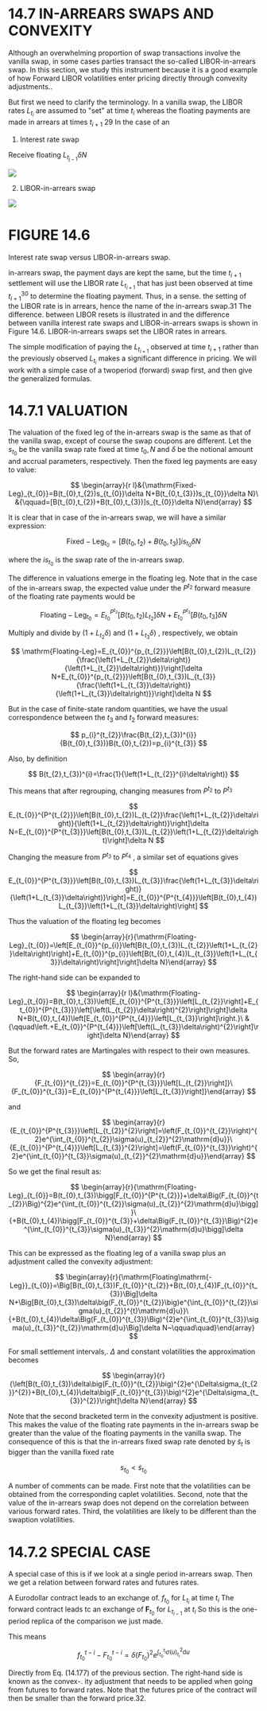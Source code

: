 # 14.7 IN-ARREARS SWAPS AND CONVEXITY  

Although an overwhelming proportion of swap transactions involve the vanilla swap, in some cases parties transact the so-called LIBOR-in-arrears swap. In this section, we study this instrument because it is a good example of how Forward LIBOR volatilities enter pricing directly through convexity adjustments..  

But first we need to clarify the terminology. In a vanilla swap, the LIBOR rates $L_{t_{i}}$ are assumed to "set" at time $t_{i}$ whereas the floating payments are made in arrears at times $t_{i+1}$ 29 In the case of an  

1. Interest rate swap  

Receive floating $L_{t_{j-1}}\delta N$  

![](47f21fa2ba5a7ce6909e7220892ba325ee2886d8134478484f2a3eb24d33bb9a.jpg)  

2. LIBOR-in-arrears swap  

![](fcf00aac26894f00f5a19ec0d422bd3183acd662fbd57e458f10ed54ba01a936.jpg)  

# FIGURE 14.6  

Interest rate swap versus LIBOR-in-arrears swap.  

in-arrears swap, the payment days are kept the same, but the time $t_{i+1}$ settlement will use the LIBOR rate $L_{t_{i+1}}$ that has just been observed at time ${t_{i+1}}^{30}$ to determine the floating payment. Thus, in a sense. the setting of the LIBOR rate is in arrears, hence the name of the in-arrears swap.31 The difference. between LIBOR resets is illustrated in and the difference between vanilla interest rate swaps and LIBOR-in-arrears swaps is shown in Figure 14.6. LIBOR-in-arrears swaps set the LIBOR rates in arrears.  

The simple modification of paying the $L_{t_{i+1}}$ observed at time $t_{i+1}$ rather than the previously observed $L_{t_{i}}$ makes a significant difference in pricing. We will work with a simple case of a twoperiod (forward) swap first, and then give the generalized formulas.  

# 14.7.1 VALUATION  

The valuation of the fixed leg of the in-arrears swap is the same as that of the vanilla swap, except of course the swap coupons are different. Let the $s_{t_{0}}$ be the vanilla swap rate fixed at time $t_{0},N$ and $\delta$ be the notional amount and accrual parameters, respectively. Then the fixed leg payments are easy to value:  

$$
\begin{array}{r l}&{\mathrm{Fixed-Leg}_{t_{0}}=B(t_{0},t_{2})s_{t_{0}}\delta N+B(t_{0,t_{3}})s_{t_{0}}\delta N}\ &{\qquad=[B(t_{0},t_{2})+B(t_{0},t_{3})]s_{t_{0}}\delta N}\end{array}
$$  

It is clear that in case of the in-arrears swap, we will have a similar expression:  

$$
\mathrm{Fixed-Leg}_{t_{0}}=[B(t_{0},t_{2})+B(t_{0},t_{3})]i s_{t_{0}}\delta N
$$  

where the $i s_{t_{0}}$ is the swap rate of the in-arrears swap.  

The difference in valuations emerge in the floating leg. Note that in the case of the in-arrears swap, the expected value under the $P^{t_{2}}$ forward measure of the floating rate payments would be  

$$
\mathrm{Floating-Leg}_{t_{0}}={E}_{t_{0}}^{P^{t_{2}}}[B(t_{0},t_{2})L_{t_{2}}]\delta N+{E}_{t_{0}}^{P^{t_{2}}}[B(t_{0},t_{3}]\delta N
$$  

Multiply and divide by $(1+L_{t_{2}}\delta)$ and $(1+L_{t_{3}}\delta)$ , respectively, we obtain  

$$
\mathrm{Floating-Leg}=E_{t_{0}}^{p_{t_{2}}}\left[B(t_{0},t_{2})L_{t_{2}}{\frac{\left(1+L_{t_{2}}\delta\right)}{\left(1+L_{t_{2}}\delta\right)}}\right]\delta N+E_{t_{0}}^{p_{t_{2}}}\left[B(t_{0},t_{3})L_{t_{3}}{\frac{\left(1+L_{t_{3}}\delta\right)}{\left(1+L_{t_{3}}\delta\right)}}\right]\delta N
$$  

But in the case of finite-state random quantities, we have the usual correspondence between the $t_{3}$ and $t_{2}$ forward measures:  

$$
p_{i}^{t_{2}}\frac{B(t_{2},t_{3})^{i}}{B(t_{0},t_{3})}B(t_{0},t_{2})=p_{i}^{t_{3}}
$$  

Also, by definition  

$$
B(t_{2},t_{3})^{i}=\frac{1}{\left(1+L_{t_{2}}^{i}\delta\right)}
$$  

This means that after regrouping, changing measures from $P^{t_{2}}$ to $P^{t_{3}}$  

$$
E_{t_{0}}^{P^{t_{2}}}\left[B(t_{0},t_{2})L_{t_{2}}\frac{\left(1+L_{t_{2}}\delta\right)}{\left(1+L_{t_{2}}\delta\right)}\right]\delta N=E_{t_{0}}^{P^{t_{3}}}\left[B(t_{0},t_{3})L_{t_{2}}\left(1+L_{t_{2}}\delta\right)\right]\delta N
$$  

Changing the measure from $P^{t_{3}}$ to $P^{t_{4}}$ , a similar set of equations gives  

$$
E_{t_{0}}^{P^{t_{3}}}\left[B(t_{0},t_{3})L_{t_{3}}\frac{\left(1+L_{t_{3}}\delta\right)}{\left(1+L_{t_{3}}\delta\right)}\right]=E_{t_{0}}^{P^{t_{4}}}\left[B(t_{0},t_{4})L_{t_{3}}\left(1+L_{t_{3}}\delta\right)\right]
$$  

Thus the valuation of the floating leg becomes  

$$
\begin{array}{r}{\mathrm{Floating-Leg}_{t_{0}}=\left[E_{t_{0}}^{p_{i}}\left[B(t_{0},t_{3})L_{t_{2}}\left(1+L_{t_{2}}\delta\right)\right]+E_{t_{0}}^{p_{i}}\left[B(t_{0},t_{4})L_{t_{3}}\left(1+L_{t_{3}}\delta\right)\right]\right]\delta N}\end{array}
$$  

The right-hand side can be expanded to  

$$
\begin{array}{r l}&{\mathrm{Floating-Leg}_{t_{0}}=B(t_{0},t_{3})\left[E_{t_{0}}^{P^{t_{3}}}\left[L_{t_{2}}\right]+E_{t_{0}}^{P^{t_{3}}}\left[\left(L_{t_{2}}\delta\right)^{2}\right]\right]\delta N+B(t_{0},t_{4})\left[E_{t_{0}}^{P^{t_{4}}}\left[L_{t_{3}}\right]\right.}\ &{\qquad\left.+E_{t_{0}}^{P^{t_{4}}}\left[\left(L_{t_{3}}\delta\right)^{2}\right]\right]\delta N}\end{array}
$$  

But the forward rates are Martingales with respect to their own measures. So,  

$$
\begin{array}{r}{F_{t_{0}}^{t_{2}}=E_{t_{0}}^{P^{t_{3}}}\left[L_{t_{2}}\right]}\ {F_{t_{0}}^{t_{3}}=E_{t_{0}}^{P^{t_{4}}}\left[L_{t_{3}}\right]}\end{array}
$$  

and  

$$
\begin{array}{r}{E_{t_{0}}^{P^{t_{3}}}\left[L_{t_{2}}^{2}\right]=\left(F_{t_{0}}^{t_{2}}\right)^{2}e^{\int_{t_{0}}^{t_{2}}\sigma(u)_{t_{2}}^{2}\mathrm{d}u}}\ {E_{t_{0}}^{P^{t_{4}}}\left[L_{t_{3}}^{2}\right]=\left(F_{t_{0}}^{t_{3}}\right)^{2}e^{\int_{t_{0}}^{t_{3}}\sigma(u)_{t_{2}}^{2}\mathrm{d}u}}\end{array}
$$  

So we get the final result as:  

$$
\begin{array}{r}{\mathrm{Floating-Leg}_{t_{0}}=B(t_{0},t_{3})\bigg[F_{t_{0}}^{P^{t_{2}}}+\delta\Big(F_{t_{0}}^{t_{2}}\Big)^{2}e^{\int_{t_{0}}^{t_{2}}\sigma(u)_{t_{2}}^{2}\mathrm{d}u}\bigg]}\ {+B(t_{0},t_{4})\bigg[F_{t_{0}}^{t_{3}}+\delta\Big(F_{t_{0}}^{t_{3}}\Big)^{2}e^{\int_{t_{0}}^{t_{3}}\sigma(u)_{t_{3}}^{2}\mathrm{d}u}\bigg]\delta N}\end{array}
$$  

This can be expressed as the floating leg of a vanilla swap plus an adjustment called the convexity adjustment:  

$$
\begin{array}{r}{\mathrm{Floating\mathrm{-Leg}}_{t_{0}}=\Big[B(t_{0},t_{3})F_{t_{0}}^{t_{2}}+B(t_{0},t_{4})F_{t_{0}}^{t_{3}}\Big]\delta N+\Big[B(t_{0},t_{3})\delta\big(F_{t_{0}}^{t_{2}}\big)e^{\int_{t_{0}}^{t_{2}}\sigma(u)_{t_{2}}^{t}\mathrm{d}u}}\ {+B(t_{0},t_{4})\delta\Big(F_{t_{0}}^{t_{3}}\Big)^{2}e^{\int_{t_{0}}^{t_{3}}\sigma(u)_{t_{3}}^{t_{2}}\mathrm{d}u}\Big]\delta N~\qquad\quad}\end{array}
$$  

For small settlement intervals,. $\Delta$ and constant volatilities the approximation becomes  

$$
\begin{array}{r}{\left[B(t_{0},t_{3})\delta\big(F_{t_{0}}^{t_{2}}\big)^{2}e^{\Delta\sigma_{t_{2}}^{2}}+B(t_{0},t_{4})\delta\big(F_{t_{0}}^{t_{3}}\big)^{2}e^{\Delta\sigma_{t_{3}}^{2}}\right]\delta N}\end{array}
$$  

Note that the second bracketed term in the convexity adjustment is positive. This makes the value of the floating rate payments in the in-arrears swap be greater than the value of the floating payments in the vanilla swap. The consequence of this is that the in-arrears fixed swap rate denoted by $\tilde{s}_{t}$ is bigger than the vanilla fixed rate  

$$
s_{t_{0}}<\tilde{s}_{t_{0}}
$$  

A number of comments can be made. First note that the volatilities can be obtained from the corresponding caplet volatilities. Second, note that the value of the in-arrears swap does not depend on the correlation between various forward rates. Third, the volatilities are likely to be different than the swaption volatilities.  

# 14.7.2 SPECIAL CASE  

A special case of this is if we look at a single period in-arrears swap. Then we get a relation between forward rates and futures rates.  

A Eurodollar contract leads to an exchange of. $f_{t_{0}}$ for $L_{t_{i}}$ at time $t_{i}$ The forward contract leads tc an exchange of $\boldsymbol{F}_{t_{0}}$ for $L_{t_{i-1}}$ at $t_{i}$ So this is the one-period replica of the comparison we just made.  

This means  

$$
f_{t_{0}}^{t-i}-F_{t_{0}}^{t-i}=\delta\big(F_{t_{0}}\big)^{2}e^{\int_{t_{0}}^{t_{i}}\sigma(u)_{t_{i}}^{2}\mathrm{d}u}
$$  

Directly from Eq. (14.177) of the previous section. The right-hand side is known as the convex-. ity adjustment that needs to be applied when going from futures to forward rates. Note that the futures price of the contract will then be smaller than the forward price.32.  
